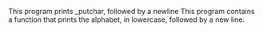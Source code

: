 This program prints _putchar, followed by a newline
This program contains a function that prints the alphabet, in lowercase, followed by a new line.
